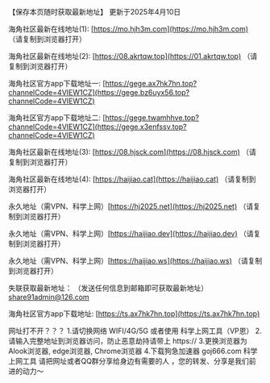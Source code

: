 【保存本页随时获取最新地址】 更新于2025年4月10日

海角社区最新在线地址(1): [https://mo.hjh3m.com](https://mo.hjh3m.com) （请复制到浏览器打开）

海角社区最新在线地址(2): [https://08.akrtqw.top](https://01.akrtqw.top) （请复制到浏览器打开）

海角社区官方app下载地址一: [https://gege.ax7hk7hn.top?channelCode=4VIEW1CZ](https://gege.bz6uyx56.top?channelCode=4VIEW1CZ)

海角社区官方app下载地址二: [https://gege.twamhhve.top?channelCode=4VIEW1CZ](https://gege.x3enfssv.top?channelCode=4VIEW1CZ) 

海角社区最新在线地址(3): [https://08.hjsck.com](https://08.hjsck.com) （请复制到浏览器打开）

海角社区最新在线地址(4): [https://haijiao.cat](https://haijiao.cat) （请复制到浏览器打开）

永久地址（需VPN、科学上网）[https://hj2025.net](https://hj2025.net) （请复制到浏览器打开）

永久地址（需VPN、科学上网）[https://haijiao.dev](https://haijiao.dev) （请复制到浏览器打开）

永久地址（需VPN、科学上网）[https://haijiao.ws](https://haijiao.ws) （请复制到浏览器打开）

失联获取最新地址： （发送任何信息到邮箱即可获取最新地址） [share91admin@126.com](share91admin@126.com)

海角社区官方app下载地址: [https://ts.ax7hk7hn.top](https://ts.ax7hk7hn.top) 

网址打不开？？？ 1.请切换网络 WIFI/4G/5G 或者使用 科学上网工具（VP恩） 2.请输入完整地址到浏览器访问，防止恶意劫持请带上 https:// 3.更换浏览器为Alook浏览器, edge浏览器, Chrome浏览器 4.下载狗急加速器 goj666.com 科学上网工具 请把网址或者QQ群分享给身边有需要的人 ，您的转发、分享是我们前进的动力～
